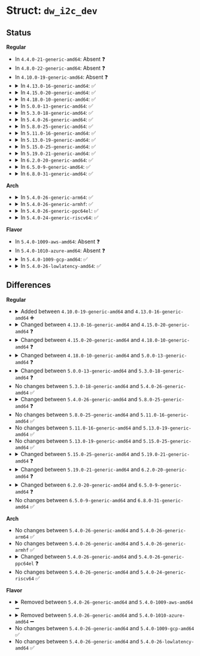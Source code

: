 # Struct: <code>dw_i2c_dev</code>

## Status
<b>Regular</b>
<ul>
<li>
In <code>4.4.0-21-generic-amd64</code>: Absent ❓
</li>
<li>
In <code>4.8.0-22-generic-amd64</code>: Absent ❓
</li>
<li>
In <code>4.10.0-19-generic-amd64</code>: Absent ❓
</li>
<li>
<details>
<summary>In <code>4.13.0-16-generic-amd64</code>: ✅</summary>

```c
struct dw_i2c_dev {
    struct device * dev;
    void * base;
    struct completion cmd_complete;
    struct clk * clk;
    struct reset_control * rst;
    struct i2c_client * slave;
    u32 (*)(struct dw_i2c_dev *) get_clk_rate_khz;
    struct dw_pci_controller * controller;
    int cmd_err;
    struct i2c_msg * msgs;
    int msgs_num;
    int msg_write_idx;
    u32 tx_buf_len;
    u8 * tx_buf;
    int msg_read_idx;
    u32 rx_buf_len;
    u8 * rx_buf;
    int msg_err;
    unsigned int status;
    u32 abort_source;
    int irq;
    u32 flags;
    struct i2c_adapter adapter;
    u32 functionality;
    u32 master_cfg;
    u32 slave_cfg;
    unsigned int tx_fifo_depth;
    unsigned int rx_fifo_depth;
    int rx_outstanding;
    u32 clk_freq;
    u32 sda_hold_time;
    u32 sda_falling_time;
    u32 scl_falling_time;
    u16 ss_hcnt;
    u16 ss_lcnt;
    u16 fs_hcnt;
    u16 fs_lcnt;
    u16 fp_hcnt;
    u16 fp_lcnt;
    u16 hs_hcnt;
    u16 hs_lcnt;
    struct pm_qos_request pm_qos;
    int (*)(struct dw_i2c_dev *) acquire_lock;
    void (*)(struct dw_i2c_dev *) release_lock;
    bool pm_disabled;
    void (*)(struct dw_i2c_dev *) disable;
    void (*)(struct dw_i2c_dev *) disable_int;
    int (*)(struct dw_i2c_dev *) init;
    int mode;
}
```
</details>
</li>
<li>
<details>
<summary>In <code>4.15.0-20-generic-amd64</code>: ✅</summary>

```c
struct dw_i2c_dev {
    struct device * dev;
    void * base;
    struct completion cmd_complete;
    struct clk * clk;
    struct reset_control * rst;
    struct i2c_client * slave;
    u32 (*)(struct dw_i2c_dev *) get_clk_rate_khz;
    struct dw_pci_controller * controller;
    int cmd_err;
    struct i2c_msg * msgs;
    int msgs_num;
    int msg_write_idx;
    u32 tx_buf_len;
    u8 * tx_buf;
    int msg_read_idx;
    u32 rx_buf_len;
    u8 * rx_buf;
    int msg_err;
    unsigned int status;
    u32 abort_source;
    int irq;
    u32 flags;
    struct i2c_adapter adapter;
    u32 functionality;
    u32 master_cfg;
    u32 slave_cfg;
    unsigned int tx_fifo_depth;
    unsigned int rx_fifo_depth;
    int rx_outstanding;
    u32 clk_freq;
    u32 sda_hold_time;
    u32 sda_falling_time;
    u32 scl_falling_time;
    u16 ss_hcnt;
    u16 ss_lcnt;
    u16 fs_hcnt;
    u16 fs_lcnt;
    u16 fp_hcnt;
    u16 fp_lcnt;
    u16 hs_hcnt;
    u16 hs_lcnt;
    struct pm_qos_request pm_qos;
    int (*)(struct dw_i2c_dev *) acquire_lock;
    void (*)(struct dw_i2c_dev *) release_lock;
    bool pm_disabled;
    bool suspended;
    bool skip_resume;
    void (*)(struct dw_i2c_dev *) disable;
    void (*)(struct dw_i2c_dev *) disable_int;
    int (*)(struct dw_i2c_dev *) init;
    int mode;
}
```
</details>
</li>
<li>
<details>
<summary>In <code>4.18.0-10-generic-amd64</code>: ✅</summary>

```c
struct dw_i2c_dev {
    struct device * dev;
    void * base;
    struct completion cmd_complete;
    struct clk * clk;
    struct reset_control * rst;
    struct i2c_client * slave;
    u32 (*)(struct dw_i2c_dev *) get_clk_rate_khz;
    struct dw_pci_controller * controller;
    int cmd_err;
    struct i2c_msg * msgs;
    int msgs_num;
    int msg_write_idx;
    u32 tx_buf_len;
    u8 * tx_buf;
    int msg_read_idx;
    u32 rx_buf_len;
    u8 * rx_buf;
    int msg_err;
    unsigned int status;
    u32 abort_source;
    int irq;
    u32 flags;
    struct i2c_adapter adapter;
    u32 functionality;
    u32 master_cfg;
    u32 slave_cfg;
    unsigned int tx_fifo_depth;
    unsigned int rx_fifo_depth;
    int rx_outstanding;
    u32 clk_freq;
    u32 sda_hold_time;
    u32 sda_falling_time;
    u32 scl_falling_time;
    u16 ss_hcnt;
    u16 ss_lcnt;
    u16 fs_hcnt;
    u16 fs_lcnt;
    u16 fp_hcnt;
    u16 fp_lcnt;
    u16 hs_hcnt;
    u16 hs_lcnt;
    struct pm_qos_request pm_qos;
    int (*)(struct dw_i2c_dev *) acquire_lock;
    void (*)(struct dw_i2c_dev *) release_lock;
    bool pm_disabled;
    void (*)(struct dw_i2c_dev *) disable;
    void (*)(struct dw_i2c_dev *) disable_int;
    int (*)(struct dw_i2c_dev *) init;
    int mode;
    struct i2c_bus_recovery_info rinfo;
}
```
</details>
</li>
<li>
<details>
<summary>In <code>5.0.0-13-generic-amd64</code>: ✅</summary>

```c
struct dw_i2c_dev {
    struct device * dev;
    void * base;
    void * ext;
    struct completion cmd_complete;
    struct clk * clk;
    struct reset_control * rst;
    struct i2c_client * slave;
    u32 (*)(struct dw_i2c_dev *) get_clk_rate_khz;
    struct dw_pci_controller * controller;
    int cmd_err;
    struct i2c_msg * msgs;
    int msgs_num;
    int msg_write_idx;
    u32 tx_buf_len;
    u8 * tx_buf;
    int msg_read_idx;
    u32 rx_buf_len;
    u8 * rx_buf;
    int msg_err;
    unsigned int status;
    u32 abort_source;
    int irq;
    u32 flags;
    struct i2c_adapter adapter;
    u32 functionality;
    u32 master_cfg;
    u32 slave_cfg;
    unsigned int tx_fifo_depth;
    unsigned int rx_fifo_depth;
    int rx_outstanding;
    struct i2c_timings timings;
    u32 sda_hold_time;
    u16 ss_hcnt;
    u16 ss_lcnt;
    u16 fs_hcnt;
    u16 fs_lcnt;
    u16 fp_hcnt;
    u16 fp_lcnt;
    u16 hs_hcnt;
    u16 hs_lcnt;
    int (*)() acquire_lock;
    void (*)() release_lock;
    bool shared_with_punit;
    void (*)(struct dw_i2c_dev *) disable;
    void (*)(struct dw_i2c_dev *) disable_int;
    int (*)(struct dw_i2c_dev *) init;
    int (*)(struct dw_i2c_dev *) set_sda_hold_time;
    int mode;
    struct i2c_bus_recovery_info rinfo;
}
```
</details>
</li>
<li>
<details>
<summary>In <code>5.3.0-18-generic-amd64</code>: ✅</summary>

```c
struct dw_i2c_dev {
    struct device * dev;
    void * base;
    void * ext;
    struct completion cmd_complete;
    struct clk * clk;
    struct clk * pclk;
    struct reset_control * rst;
    struct i2c_client * slave;
    u32 (*)(struct dw_i2c_dev *) get_clk_rate_khz;
    struct dw_pci_controller * controller;
    int cmd_err;
    struct i2c_msg * msgs;
    int msgs_num;
    int msg_write_idx;
    u32 tx_buf_len;
    u8 * tx_buf;
    int msg_read_idx;
    u32 rx_buf_len;
    u8 * rx_buf;
    int msg_err;
    unsigned int status;
    u32 abort_source;
    int irq;
    u32 flags;
    struct i2c_adapter adapter;
    u32 functionality;
    u32 master_cfg;
    u32 slave_cfg;
    unsigned int tx_fifo_depth;
    unsigned int rx_fifo_depth;
    int rx_outstanding;
    struct i2c_timings timings;
    u32 sda_hold_time;
    u16 ss_hcnt;
    u16 ss_lcnt;
    u16 fs_hcnt;
    u16 fs_lcnt;
    u16 fp_hcnt;
    u16 fp_lcnt;
    u16 hs_hcnt;
    u16 hs_lcnt;
    int (*)() acquire_lock;
    void (*)() release_lock;
    bool shared_with_punit;
    void (*)(struct dw_i2c_dev *) disable;
    void (*)(struct dw_i2c_dev *) disable_int;
    int (*)(struct dw_i2c_dev *) init;
    int (*)(struct dw_i2c_dev *) set_sda_hold_time;
    int mode;
    struct i2c_bus_recovery_info rinfo;
    bool suspended;
}
```
</details>
</li>
<li>
<details>
<summary>In <code>5.4.0-26-generic-amd64</code>: ✅</summary>

```c
struct dw_i2c_dev {
    struct device * dev;
    void * base;
    void * ext;
    struct completion cmd_complete;
    struct clk * clk;
    struct clk * pclk;
    struct reset_control * rst;
    struct i2c_client * slave;
    u32 (*)(struct dw_i2c_dev *) get_clk_rate_khz;
    struct dw_pci_controller * controller;
    int cmd_err;
    struct i2c_msg * msgs;
    int msgs_num;
    int msg_write_idx;
    u32 tx_buf_len;
    u8 * tx_buf;
    int msg_read_idx;
    u32 rx_buf_len;
    u8 * rx_buf;
    int msg_err;
    unsigned int status;
    u32 abort_source;
    int irq;
    u32 flags;
    struct i2c_adapter adapter;
    u32 functionality;
    u32 master_cfg;
    u32 slave_cfg;
    unsigned int tx_fifo_depth;
    unsigned int rx_fifo_depth;
    int rx_outstanding;
    struct i2c_timings timings;
    u32 sda_hold_time;
    u16 ss_hcnt;
    u16 ss_lcnt;
    u16 fs_hcnt;
    u16 fs_lcnt;
    u16 fp_hcnt;
    u16 fp_lcnt;
    u16 hs_hcnt;
    u16 hs_lcnt;
    int (*)() acquire_lock;
    void (*)() release_lock;
    bool shared_with_punit;
    void (*)(struct dw_i2c_dev *) disable;
    void (*)(struct dw_i2c_dev *) disable_int;
    int (*)(struct dw_i2c_dev *) init;
    int (*)(struct dw_i2c_dev *) set_sda_hold_time;
    int mode;
    struct i2c_bus_recovery_info rinfo;
    bool suspended;
}
```
</details>
</li>
<li>
<details>
<summary>In <code>5.8.0-25-generic-amd64</code>: ✅</summary>

```c
struct dw_i2c_dev {
    struct device * dev;
    struct regmap * map;
    struct regmap * sysmap;
    void * base;
    void * ext;
    struct completion cmd_complete;
    struct clk * clk;
    struct clk * pclk;
    struct reset_control * rst;
    struct i2c_client * slave;
    u32 (*)(struct dw_i2c_dev *) get_clk_rate_khz;
    int cmd_err;
    struct i2c_msg * msgs;
    int msgs_num;
    int msg_write_idx;
    u32 tx_buf_len;
    u8 * tx_buf;
    int msg_read_idx;
    u32 rx_buf_len;
    u8 * rx_buf;
    int msg_err;
    unsigned int status;
    u32 abort_source;
    int irq;
    u32 flags;
    struct i2c_adapter adapter;
    u32 functionality;
    u32 master_cfg;
    u32 slave_cfg;
    unsigned int tx_fifo_depth;
    unsigned int rx_fifo_depth;
    int rx_outstanding;
    struct i2c_timings timings;
    u32 sda_hold_time;
    u16 ss_hcnt;
    u16 ss_lcnt;
    u16 fs_hcnt;
    u16 fs_lcnt;
    u16 fp_hcnt;
    u16 fp_lcnt;
    u16 hs_hcnt;
    u16 hs_lcnt;
    int (*)() acquire_lock;
    void (*)() release_lock;
    bool shared_with_punit;
    void (*)(struct dw_i2c_dev *) disable;
    void (*)(struct dw_i2c_dev *) disable_int;
    int (*)(struct dw_i2c_dev *) init;
    int (*)(struct dw_i2c_dev *) set_sda_hold_time;
    int mode;
    struct i2c_bus_recovery_info rinfo;
    bool suspended;
}
```
</details>
</li>
<li>
<details>
<summary>In <code>5.11.0-16-generic-amd64</code>: ✅</summary>

```c
struct dw_i2c_dev {
    struct device * dev;
    struct regmap * map;
    struct regmap * sysmap;
    void * base;
    void * ext;
    struct completion cmd_complete;
    struct clk * clk;
    struct clk * pclk;
    struct reset_control * rst;
    struct i2c_client * slave;
    u32 (*)(struct dw_i2c_dev *) get_clk_rate_khz;
    int cmd_err;
    struct i2c_msg * msgs;
    int msgs_num;
    int msg_write_idx;
    u32 tx_buf_len;
    u8 * tx_buf;
    int msg_read_idx;
    u32 rx_buf_len;
    u8 * rx_buf;
    int msg_err;
    unsigned int status;
    u32 abort_source;
    int irq;
    u32 flags;
    struct i2c_adapter adapter;
    u32 functionality;
    u32 master_cfg;
    u32 slave_cfg;
    unsigned int tx_fifo_depth;
    unsigned int rx_fifo_depth;
    int rx_outstanding;
    struct i2c_timings timings;
    u32 sda_hold_time;
    u16 ss_hcnt;
    u16 ss_lcnt;
    u16 fs_hcnt;
    u16 fs_lcnt;
    u16 fp_hcnt;
    u16 fp_lcnt;
    u16 hs_hcnt;
    u16 hs_lcnt;
    int (*)() acquire_lock;
    void (*)() release_lock;
    bool shared_with_punit;
    void (*)(struct dw_i2c_dev *) disable;
    void (*)(struct dw_i2c_dev *) disable_int;
    int (*)(struct dw_i2c_dev *) init;
    int (*)(struct dw_i2c_dev *) set_sda_hold_time;
    int mode;
    struct i2c_bus_recovery_info rinfo;
    bool suspended;
}
```
</details>
</li>
<li>
<details>
<summary>In <code>5.13.0-19-generic-amd64</code>: ✅</summary>

```c
struct dw_i2c_dev {
    struct device * dev;
    struct regmap * map;
    struct regmap * sysmap;
    void * base;
    void * ext;
    struct completion cmd_complete;
    struct clk * clk;
    struct clk * pclk;
    struct reset_control * rst;
    struct i2c_client * slave;
    u32 (*)(struct dw_i2c_dev *) get_clk_rate_khz;
    int cmd_err;
    struct i2c_msg * msgs;
    int msgs_num;
    int msg_write_idx;
    u32 tx_buf_len;
    u8 * tx_buf;
    int msg_read_idx;
    u32 rx_buf_len;
    u8 * rx_buf;
    int msg_err;
    unsigned int status;
    u32 abort_source;
    int irq;
    u32 flags;
    struct i2c_adapter adapter;
    u32 functionality;
    u32 master_cfg;
    u32 slave_cfg;
    unsigned int tx_fifo_depth;
    unsigned int rx_fifo_depth;
    int rx_outstanding;
    struct i2c_timings timings;
    u32 sda_hold_time;
    u16 ss_hcnt;
    u16 ss_lcnt;
    u16 fs_hcnt;
    u16 fs_lcnt;
    u16 fp_hcnt;
    u16 fp_lcnt;
    u16 hs_hcnt;
    u16 hs_lcnt;
    int (*)() acquire_lock;
    void (*)() release_lock;
    bool shared_with_punit;
    void (*)(struct dw_i2c_dev *) disable;
    void (*)(struct dw_i2c_dev *) disable_int;
    int (*)(struct dw_i2c_dev *) init;
    int (*)(struct dw_i2c_dev *) set_sda_hold_time;
    int mode;
    struct i2c_bus_recovery_info rinfo;
    bool suspended;
}
```
</details>
</li>
<li>
<details>
<summary>In <code>5.15.0-25-generic-amd64</code>: ✅</summary>

```c
struct dw_i2c_dev {
    struct device * dev;
    struct regmap * map;
    struct regmap * sysmap;
    void * base;
    void * ext;
    struct completion cmd_complete;
    struct clk * clk;
    struct clk * pclk;
    struct reset_control * rst;
    struct i2c_client * slave;
    u32 (*)(struct dw_i2c_dev *) get_clk_rate_khz;
    int cmd_err;
    struct i2c_msg * msgs;
    int msgs_num;
    int msg_write_idx;
    u32 tx_buf_len;
    u8 * tx_buf;
    int msg_read_idx;
    u32 rx_buf_len;
    u8 * rx_buf;
    int msg_err;
    unsigned int status;
    u32 abort_source;
    int irq;
    u32 flags;
    struct i2c_adapter adapter;
    u32 functionality;
    u32 master_cfg;
    u32 slave_cfg;
    unsigned int tx_fifo_depth;
    unsigned int rx_fifo_depth;
    int rx_outstanding;
    struct i2c_timings timings;
    u32 sda_hold_time;
    u16 ss_hcnt;
    u16 ss_lcnt;
    u16 fs_hcnt;
    u16 fs_lcnt;
    u16 fp_hcnt;
    u16 fp_lcnt;
    u16 hs_hcnt;
    u16 hs_lcnt;
    int (*)() acquire_lock;
    void (*)() release_lock;
    bool shared_with_punit;
    void (*)(struct dw_i2c_dev *) disable;
    void (*)(struct dw_i2c_dev *) disable_int;
    int (*)(struct dw_i2c_dev *) init;
    int (*)(struct dw_i2c_dev *) set_sda_hold_time;
    int mode;
    struct i2c_bus_recovery_info rinfo;
    bool suspended;
}
```
</details>
</li>
<li>
<details>
<summary>In <code>5.19.0-21-generic-amd64</code>: ✅</summary>

```c
struct dw_i2c_dev {
    struct device * dev;
    struct regmap * map;
    struct regmap * sysmap;
    void * base;
    void * ext;
    struct completion cmd_complete;
    struct clk * clk;
    struct clk * pclk;
    struct reset_control * rst;
    struct i2c_client * slave;
    u32 (*)(struct dw_i2c_dev *) get_clk_rate_khz;
    int cmd_err;
    struct i2c_msg * msgs;
    int msgs_num;
    int msg_write_idx;
    u32 tx_buf_len;
    u8 * tx_buf;
    int msg_read_idx;
    u32 rx_buf_len;
    u8 * rx_buf;
    int msg_err;
    unsigned int status;
    u32 abort_source;
    int irq;
    u32 flags;
    struct i2c_adapter adapter;
    u32 functionality;
    u32 master_cfg;
    u32 slave_cfg;
    unsigned int tx_fifo_depth;
    unsigned int rx_fifo_depth;
    int rx_outstanding;
    struct i2c_timings timings;
    u32 sda_hold_time;
    u16 ss_hcnt;
    u16 ss_lcnt;
    u16 fs_hcnt;
    u16 fs_lcnt;
    u16 fp_hcnt;
    u16 fp_lcnt;
    u16 hs_hcnt;
    u16 hs_lcnt;
    int (*)() acquire_lock;
    void (*)() release_lock;
    int semaphore_idx;
    bool shared_with_punit;
    void (*)(struct dw_i2c_dev *) disable;
    void (*)(struct dw_i2c_dev *) disable_int;
    int (*)(struct dw_i2c_dev *) init;
    int (*)(struct dw_i2c_dev *) set_sda_hold_time;
    int mode;
    struct i2c_bus_recovery_info rinfo;
}
```
</details>
</li>
<li>
<details>
<summary>In <code>6.2.0-20-generic-amd64</code>: ✅</summary>

```c
struct dw_i2c_dev {
    struct device * dev;
    struct regmap * map;
    struct regmap * sysmap;
    void * base;
    void * ext;
    struct completion cmd_complete;
    struct clk * clk;
    struct clk * pclk;
    struct reset_control * rst;
    struct i2c_client * slave;
    u32 (*)(struct dw_i2c_dev *) get_clk_rate_khz;
    int cmd_err;
    struct i2c_msg * msgs;
    int msgs_num;
    int msg_write_idx;
    u32 tx_buf_len;
    u8 * tx_buf;
    int msg_read_idx;
    u32 rx_buf_len;
    u8 * rx_buf;
    int msg_err;
    unsigned int status;
    u32 abort_source;
    int irq;
    u32 flags;
    struct i2c_adapter adapter;
    u32 functionality;
    u32 master_cfg;
    u32 slave_cfg;
    unsigned int tx_fifo_depth;
    unsigned int rx_fifo_depth;
    int rx_outstanding;
    struct i2c_timings timings;
    u32 sda_hold_time;
    u16 ss_hcnt;
    u16 ss_lcnt;
    u16 fs_hcnt;
    u16 fs_lcnt;
    u16 fp_hcnt;
    u16 fp_lcnt;
    u16 hs_hcnt;
    u16 hs_lcnt;
    int (*)() acquire_lock;
    void (*)() release_lock;
    int semaphore_idx;
    bool shared_with_punit;
    void (*)(struct dw_i2c_dev *) disable;
    int (*)(struct dw_i2c_dev *) init;
    int (*)(struct dw_i2c_dev *) set_sda_hold_time;
    int mode;
    struct i2c_bus_recovery_info rinfo;
}
```
</details>
</li>
<li>
<details>
<summary>In <code>6.5.0-9-generic-amd64</code>: ✅</summary>

```c
struct dw_i2c_dev {
    struct device * dev;
    struct regmap * map;
    struct regmap * sysmap;
    void * base;
    void * ext;
    struct completion cmd_complete;
    struct clk * clk;
    struct clk * pclk;
    struct reset_control * rst;
    struct i2c_client * slave;
    u32 (*)(struct dw_i2c_dev *) get_clk_rate_khz;
    int cmd_err;
    struct i2c_msg * msgs;
    int msgs_num;
    int msg_write_idx;
    u32 tx_buf_len;
    u8 * tx_buf;
    int msg_read_idx;
    u32 rx_buf_len;
    u8 * rx_buf;
    int msg_err;
    unsigned int status;
    unsigned int abort_source;
    int irq;
    u32 flags;
    struct i2c_adapter adapter;
    u32 functionality;
    u32 master_cfg;
    u32 slave_cfg;
    unsigned int tx_fifo_depth;
    unsigned int rx_fifo_depth;
    int rx_outstanding;
    struct i2c_timings timings;
    u32 sda_hold_time;
    u16 ss_hcnt;
    u16 ss_lcnt;
    u16 fs_hcnt;
    u16 fs_lcnt;
    u16 fp_hcnt;
    u16 fp_lcnt;
    u16 hs_hcnt;
    u16 hs_lcnt;
    int (*)() acquire_lock;
    void (*)() release_lock;
    int semaphore_idx;
    bool shared_with_punit;
    void (*)(struct dw_i2c_dev *) disable;
    int (*)(struct dw_i2c_dev *) init;
    int (*)(struct dw_i2c_dev *) set_sda_hold_time;
    int mode;
    struct i2c_bus_recovery_info rinfo;
}
```
</details>
</li>
<li>
<details>
<summary>In <code>6.8.0-31-generic-amd64</code>: ✅</summary>

```c
struct dw_i2c_dev {
    struct device * dev;
    struct regmap * map;
    struct regmap * sysmap;
    void * base;
    void * ext;
    struct completion cmd_complete;
    struct clk * clk;
    struct clk * pclk;
    struct reset_control * rst;
    struct i2c_client * slave;
    u32 (*)(struct dw_i2c_dev *) get_clk_rate_khz;
    int cmd_err;
    struct i2c_msg * msgs;
    int msgs_num;
    int msg_write_idx;
    u32 tx_buf_len;
    u8 * tx_buf;
    int msg_read_idx;
    u32 rx_buf_len;
    u8 * rx_buf;
    int msg_err;
    unsigned int status;
    unsigned int abort_source;
    int irq;
    u32 flags;
    struct i2c_adapter adapter;
    u32 functionality;
    u32 master_cfg;
    u32 slave_cfg;
    unsigned int tx_fifo_depth;
    unsigned int rx_fifo_depth;
    int rx_outstanding;
    struct i2c_timings timings;
    u32 sda_hold_time;
    u16 ss_hcnt;
    u16 ss_lcnt;
    u16 fs_hcnt;
    u16 fs_lcnt;
    u16 fp_hcnt;
    u16 fp_lcnt;
    u16 hs_hcnt;
    u16 hs_lcnt;
    int (*)() acquire_lock;
    void (*)() release_lock;
    int semaphore_idx;
    bool shared_with_punit;
    void (*)(struct dw_i2c_dev *) disable;
    int (*)(struct dw_i2c_dev *) init;
    int (*)(struct dw_i2c_dev *) set_sda_hold_time;
    int mode;
    struct i2c_bus_recovery_info rinfo;
}
```
</details>
</li>
</ul>
<b>Arch</b>
<ul>
<li>
<details>
<summary>In <code>5.4.0-26-generic-arm64</code>: ✅</summary>

```c
struct dw_i2c_dev {
    struct device * dev;
    void * base;
    void * ext;
    struct completion cmd_complete;
    struct clk * clk;
    struct clk * pclk;
    struct reset_control * rst;
    struct i2c_client * slave;
    u32 (*)(struct dw_i2c_dev *) get_clk_rate_khz;
    struct dw_pci_controller * controller;
    int cmd_err;
    struct i2c_msg * msgs;
    int msgs_num;
    int msg_write_idx;
    u32 tx_buf_len;
    u8 * tx_buf;
    int msg_read_idx;
    u32 rx_buf_len;
    u8 * rx_buf;
    int msg_err;
    unsigned int status;
    u32 abort_source;
    int irq;
    u32 flags;
    struct i2c_adapter adapter;
    u32 functionality;
    u32 master_cfg;
    u32 slave_cfg;
    unsigned int tx_fifo_depth;
    unsigned int rx_fifo_depth;
    int rx_outstanding;
    struct i2c_timings timings;
    u32 sda_hold_time;
    u16 ss_hcnt;
    u16 ss_lcnt;
    u16 fs_hcnt;
    u16 fs_lcnt;
    u16 fp_hcnt;
    u16 fp_lcnt;
    u16 hs_hcnt;
    u16 hs_lcnt;
    int (*)() acquire_lock;
    void (*)() release_lock;
    bool shared_with_punit;
    void (*)(struct dw_i2c_dev *) disable;
    void (*)(struct dw_i2c_dev *) disable_int;
    int (*)(struct dw_i2c_dev *) init;
    int (*)(struct dw_i2c_dev *) set_sda_hold_time;
    int mode;
    struct i2c_bus_recovery_info rinfo;
    bool suspended;
}
```
</details>
</li>
<li>
<details>
<summary>In <code>5.4.0-26-generic-armhf</code>: ✅</summary>

```c
struct dw_i2c_dev {
    struct device * dev;
    void * base;
    void * ext;
    struct completion cmd_complete;
    struct clk * clk;
    struct clk * pclk;
    struct reset_control * rst;
    struct i2c_client * slave;
    u32 (*)(struct dw_i2c_dev *) get_clk_rate_khz;
    struct dw_pci_controller * controller;
    int cmd_err;
    struct i2c_msg * msgs;
    int msgs_num;
    int msg_write_idx;
    u32 tx_buf_len;
    u8 * tx_buf;
    int msg_read_idx;
    u32 rx_buf_len;
    u8 * rx_buf;
    int msg_err;
    unsigned int status;
    u32 abort_source;
    int irq;
    u32 flags;
    struct i2c_adapter adapter;
    u32 functionality;
    u32 master_cfg;
    u32 slave_cfg;
    unsigned int tx_fifo_depth;
    unsigned int rx_fifo_depth;
    int rx_outstanding;
    struct i2c_timings timings;
    u32 sda_hold_time;
    u16 ss_hcnt;
    u16 ss_lcnt;
    u16 fs_hcnt;
    u16 fs_lcnt;
    u16 fp_hcnt;
    u16 fp_lcnt;
    u16 hs_hcnt;
    u16 hs_lcnt;
    int (*)() acquire_lock;
    void (*)() release_lock;
    bool shared_with_punit;
    void (*)(struct dw_i2c_dev *) disable;
    void (*)(struct dw_i2c_dev *) disable_int;
    int (*)(struct dw_i2c_dev *) init;
    int (*)(struct dw_i2c_dev *) set_sda_hold_time;
    int mode;
    struct i2c_bus_recovery_info rinfo;
    bool suspended;
}
```
</details>
</li>
<li>
<details>
<summary>In <code>5.4.0-26-generic-ppc64el</code>: ✅</summary>

```c
struct dw_i2c_dev {
    struct device * dev;
    void * base;
    void * ext;
    struct completion cmd_complete;
    struct clk * clk;
    struct clk * pclk;
    struct reset_control * rst;
    struct i2c_client * slave;
    u32 (*)(struct dw_i2c_dev *) get_clk_rate_khz;
    struct dw_pci_controller * controller;
    int cmd_err;
    struct i2c_msg * msgs;
    int msgs_num;
    int msg_write_idx;
    u32 tx_buf_len;
    u8 * tx_buf;
    int msg_read_idx;
    u32 rx_buf_len;
    u8 * rx_buf;
    int msg_err;
    unsigned int status;
    u32 abort_source;
    int irq;
    u32 flags;
    struct i2c_adapter adapter;
    u32 functionality;
    u32 master_cfg;
    u32 slave_cfg;
    unsigned int tx_fifo_depth;
    unsigned int rx_fifo_depth;
    int rx_outstanding;
    struct i2c_timings timings;
    u32 sda_hold_time;
    u16 ss_hcnt;
    u16 ss_lcnt;
    u16 fs_hcnt;
    u16 fs_lcnt;
    u16 fp_hcnt;
    u16 fp_lcnt;
    u16 hs_hcnt;
    u16 hs_lcnt;
    int (*)() acquire_lock;
    void (*)() release_lock;
    bool shared_with_punit;
    void (*)(struct dw_i2c_dev *) disable;
    void (*)(struct dw_i2c_dev *) disable_int;
    int (*)(struct dw_i2c_dev *) init;
    int (*)(struct dw_i2c_dev *) set_sda_hold_time;
    int mode;
    struct i2c_bus_recovery_info rinfo;
    bool suspended;
}
```
</details>
</li>
<li>
<details>
<summary>In <code>5.4.0-24-generic-riscv64</code>: ✅</summary>

```c
struct dw_i2c_dev {
    struct device * dev;
    void * base;
    void * ext;
    struct completion cmd_complete;
    struct clk * clk;
    struct clk * pclk;
    struct reset_control * rst;
    struct i2c_client * slave;
    u32 (*)(struct dw_i2c_dev *) get_clk_rate_khz;
    struct dw_pci_controller * controller;
    int cmd_err;
    struct i2c_msg * msgs;
    int msgs_num;
    int msg_write_idx;
    u32 tx_buf_len;
    u8 * tx_buf;
    int msg_read_idx;
    u32 rx_buf_len;
    u8 * rx_buf;
    int msg_err;
    unsigned int status;
    u32 abort_source;
    int irq;
    u32 flags;
    struct i2c_adapter adapter;
    u32 functionality;
    u32 master_cfg;
    u32 slave_cfg;
    unsigned int tx_fifo_depth;
    unsigned int rx_fifo_depth;
    int rx_outstanding;
    struct i2c_timings timings;
    u32 sda_hold_time;
    u16 ss_hcnt;
    u16 ss_lcnt;
    u16 fs_hcnt;
    u16 fs_lcnt;
    u16 fp_hcnt;
    u16 fp_lcnt;
    u16 hs_hcnt;
    u16 hs_lcnt;
    int (*)() acquire_lock;
    void (*)() release_lock;
    bool shared_with_punit;
    void (*)(struct dw_i2c_dev *) disable;
    void (*)(struct dw_i2c_dev *) disable_int;
    int (*)(struct dw_i2c_dev *) init;
    int (*)(struct dw_i2c_dev *) set_sda_hold_time;
    int mode;
    struct i2c_bus_recovery_info rinfo;
    bool suspended;
}
```
</details>
</li>
</ul>
<b>Flavor</b>
<ul>
<li>
In <code>5.4.0-1009-aws-amd64</code>: Absent ❓
</li>
<li>
In <code>5.4.0-1010-azure-amd64</code>: Absent ❓
</li>
<li>
<details>
<summary>In <code>5.4.0-1009-gcp-amd64</code>: ✅</summary>

```c
struct dw_i2c_dev {
    struct device * dev;
    void * base;
    void * ext;
    struct completion cmd_complete;
    struct clk * clk;
    struct clk * pclk;
    struct reset_control * rst;
    struct i2c_client * slave;
    u32 (*)(struct dw_i2c_dev *) get_clk_rate_khz;
    struct dw_pci_controller * controller;
    int cmd_err;
    struct i2c_msg * msgs;
    int msgs_num;
    int msg_write_idx;
    u32 tx_buf_len;
    u8 * tx_buf;
    int msg_read_idx;
    u32 rx_buf_len;
    u8 * rx_buf;
    int msg_err;
    unsigned int status;
    u32 abort_source;
    int irq;
    u32 flags;
    struct i2c_adapter adapter;
    u32 functionality;
    u32 master_cfg;
    u32 slave_cfg;
    unsigned int tx_fifo_depth;
    unsigned int rx_fifo_depth;
    int rx_outstanding;
    struct i2c_timings timings;
    u32 sda_hold_time;
    u16 ss_hcnt;
    u16 ss_lcnt;
    u16 fs_hcnt;
    u16 fs_lcnt;
    u16 fp_hcnt;
    u16 fp_lcnt;
    u16 hs_hcnt;
    u16 hs_lcnt;
    int (*)() acquire_lock;
    void (*)() release_lock;
    bool shared_with_punit;
    void (*)(struct dw_i2c_dev *) disable;
    void (*)(struct dw_i2c_dev *) disable_int;
    int (*)(struct dw_i2c_dev *) init;
    int (*)(struct dw_i2c_dev *) set_sda_hold_time;
    int mode;
    struct i2c_bus_recovery_info rinfo;
    bool suspended;
}
```
</details>
</li>
<li>
<details>
<summary>In <code>5.4.0-26-lowlatency-amd64</code>: ✅</summary>

```c
struct dw_i2c_dev {
    struct device * dev;
    void * base;
    void * ext;
    struct completion cmd_complete;
    struct clk * clk;
    struct clk * pclk;
    struct reset_control * rst;
    struct i2c_client * slave;
    u32 (*)(struct dw_i2c_dev *) get_clk_rate_khz;
    struct dw_pci_controller * controller;
    int cmd_err;
    struct i2c_msg * msgs;
    int msgs_num;
    int msg_write_idx;
    u32 tx_buf_len;
    u8 * tx_buf;
    int msg_read_idx;
    u32 rx_buf_len;
    u8 * rx_buf;
    int msg_err;
    unsigned int status;
    u32 abort_source;
    int irq;
    u32 flags;
    struct i2c_adapter adapter;
    u32 functionality;
    u32 master_cfg;
    u32 slave_cfg;
    unsigned int tx_fifo_depth;
    unsigned int rx_fifo_depth;
    int rx_outstanding;
    struct i2c_timings timings;
    u32 sda_hold_time;
    u16 ss_hcnt;
    u16 ss_lcnt;
    u16 fs_hcnt;
    u16 fs_lcnt;
    u16 fp_hcnt;
    u16 fp_lcnt;
    u16 hs_hcnt;
    u16 hs_lcnt;
    int (*)() acquire_lock;
    void (*)() release_lock;
    bool shared_with_punit;
    void (*)(struct dw_i2c_dev *) disable;
    void (*)(struct dw_i2c_dev *) disable_int;
    int (*)(struct dw_i2c_dev *) init;
    int (*)(struct dw_i2c_dev *) set_sda_hold_time;
    int mode;
    struct i2c_bus_recovery_info rinfo;
    bool suspended;
}
```
</details>
</li>
</ul>

## Differences
<b>Regular</b>
<ul>
<li>
<details>
<summary>Added between <code>4.10.0-19-generic-amd64</code> and <code>4.13.0-16-generic-amd64</code> ➕</summary>

```c
struct dw_i2c_dev {
    struct device * dev;
    void * base;
    struct completion cmd_complete;
    struct clk * clk;
    struct reset_control * rst;
    struct i2c_client * slave;
    u32 (*)(struct dw_i2c_dev *) get_clk_rate_khz;
    struct dw_pci_controller * controller;
    int cmd_err;
    struct i2c_msg * msgs;
    int msgs_num;
    int msg_write_idx;
    u32 tx_buf_len;
    u8 * tx_buf;
    int msg_read_idx;
    u32 rx_buf_len;
    u8 * rx_buf;
    int msg_err;
    unsigned int status;
    u32 abort_source;
    int irq;
    u32 flags;
    struct i2c_adapter adapter;
    u32 functionality;
    u32 master_cfg;
    u32 slave_cfg;
    unsigned int tx_fifo_depth;
    unsigned int rx_fifo_depth;
    int rx_outstanding;
    u32 clk_freq;
    u32 sda_hold_time;
    u32 sda_falling_time;
    u32 scl_falling_time;
    u16 ss_hcnt;
    u16 ss_lcnt;
    u16 fs_hcnt;
    u16 fs_lcnt;
    u16 fp_hcnt;
    u16 fp_lcnt;
    u16 hs_hcnt;
    u16 hs_lcnt;
    struct pm_qos_request pm_qos;
    int (*)(struct dw_i2c_dev *) acquire_lock;
    void (*)(struct dw_i2c_dev *) release_lock;
    bool pm_disabled;
    void (*)(struct dw_i2c_dev *) disable;
    void (*)(struct dw_i2c_dev *) disable_int;
    int (*)(struct dw_i2c_dev *) init;
    int mode;
}
```
</details>
</li>
<li>
<details>
<summary>Changed between <code>4.13.0-16-generic-amd64</code> and <code>4.15.0-20-generic-amd64</code> ❓</summary>
<ul>
<li>
<b>Field added. </b>
<code>bool suspended</code>
</li>
<li>
<b>Field added. </b>
<code>bool skip_resume</code>
</li>
</ul>
</details>
</li>
<li>
<details>
<summary>Changed between <code>4.15.0-20-generic-amd64</code> and <code>4.18.0-10-generic-amd64</code> ❓</summary>
<ul>
<li>
<b>Field added. </b>
<code>struct i2c_bus_recovery_info rinfo</code>
</li>
<li>
<b>Field removed. </b>
<code>bool suspended</code>
</li>
<li>
<b>Field removed. </b>
<code>bool skip_resume</code>
</li>
</ul>
</details>
</li>
<li>
<details>
<summary>Changed between <code>4.18.0-10-generic-amd64</code> and <code>5.0.0-13-generic-amd64</code> ❓</summary>
<ul>
<li>
<b>Field added. </b>
<code>void * ext</code>
</li>
<li>
<b>Field added. </b>
<code>struct i2c_timings timings</code>
</li>
<li>
<b>Field added. </b>
<code>bool shared_with_punit</code>
</li>
<li>
<b>Field added. </b>
<code>int (*)(struct dw_i2c_dev *) set_sda_hold_time</code>
</li>
<li>
<b>Field removed. </b>
<code>u32 clk_freq</code>
</li>
<li>
<b>Field removed. </b>
<code>u32 sda_falling_time</code>
</li>
<li>
<b>Field removed. </b>
<code>u32 scl_falling_time</code>
</li>
<li>
<b>Field removed. </b>
<code>struct pm_qos_request pm_qos</code>
</li>
<li>
<b>Field removed. </b>
<code>bool pm_disabled</code>
</li>
<li>
<b>Field type changed. </b>
<code>int (*)(struct dw_i2c_dev *) acquire_lock</code> ➡️ <code>int (*)() acquire_lock</code>
</li>
<li>
<b>Field type changed. </b>
<code>void (*)(struct dw_i2c_dev *) release_lock</code> ➡️ <code>void (*)() release_lock</code>
</li>
</ul>
</details>
</li>
<li>
<details>
<summary>Changed between <code>5.0.0-13-generic-amd64</code> and <code>5.3.0-18-generic-amd64</code> ❓</summary>
<ul>
<li>
<b>Field added. </b>
<code>struct clk * pclk</code>
</li>
<li>
<b>Field added. </b>
<code>bool suspended</code>
</li>
</ul>
</details>
</li>
<li>
No changes between <code>5.3.0-18-generic-amd64</code> and <code>5.4.0-26-generic-amd64</code> ✅
</li>
<li>
<details>
<summary>Changed between <code>5.4.0-26-generic-amd64</code> and <code>5.8.0-25-generic-amd64</code> ❓</summary>
<ul>
<li>
<b>Field added. </b>
<code>struct regmap * map</code>
</li>
<li>
<b>Field added. </b>
<code>struct regmap * sysmap</code>
</li>
<li>
<b>Field removed. </b>
<code>struct dw_pci_controller * controller</code>
</li>
</ul>
</details>
</li>
<li>
No changes between <code>5.8.0-25-generic-amd64</code> and <code>5.11.0-16-generic-amd64</code> ✅
</li>
<li>
No changes between <code>5.11.0-16-generic-amd64</code> and <code>5.13.0-19-generic-amd64</code> ✅
</li>
<li>
No changes between <code>5.13.0-19-generic-amd64</code> and <code>5.15.0-25-generic-amd64</code> ✅
</li>
<li>
<details>
<summary>Changed between <code>5.15.0-25-generic-amd64</code> and <code>5.19.0-21-generic-amd64</code> ❓</summary>
<ul>
<li>
<b>Field added. </b>
<code>int semaphore_idx</code>
</li>
<li>
<b>Field removed. </b>
<code>bool suspended</code>
</li>
</ul>
</details>
</li>
<li>
<details>
<summary>Changed between <code>5.19.0-21-generic-amd64</code> and <code>6.2.0-20-generic-amd64</code> ❓</summary>
<ul>
<li>
<b>Field removed. </b>
<code>void (*)(struct dw_i2c_dev *) disable_int</code>
</li>
</ul>
</details>
</li>
<li>
<details>
<summary>Changed between <code>6.2.0-20-generic-amd64</code> and <code>6.5.0-9-generic-amd64</code> ❓</summary>
<ul>
<li>
<b>Field type changed. </b>
<code>u32 abort_source</code> ➡️ <code>unsigned int abort_source</code>
</li>
</ul>
</details>
</li>
<li>
No changes between <code>6.5.0-9-generic-amd64</code> and <code>6.8.0-31-generic-amd64</code> ✅
</li>
</ul>
<b>Arch</b>
<ul>
<li>
No changes between <code>5.4.0-26-generic-amd64</code> and <code>5.4.0-26-generic-arm64</code> ✅
</li>
<li>
No changes between <code>5.4.0-26-generic-amd64</code> and <code>5.4.0-26-generic-armhf</code> ✅
</li>
<li>
<details>
<summary>Changed between <code>5.4.0-26-generic-amd64</code> and <code>5.4.0-26-generic-ppc64el</code> ❓</summary>
<ul>
<li>
<b>Field type changed. </b>
<code>struct clk * clk</code> ➡️ <code>struct clk * clk</code>
</li>
<li>
<b>Field type changed. </b>
<code>struct clk * pclk</code> ➡️ <code>struct clk * pclk</code>
</li>
</ul>
</details>
</li>
<li>
No changes between <code>5.4.0-26-generic-amd64</code> and <code>5.4.0-24-generic-riscv64</code> ✅
</li>
</ul>
<b>Flavor</b>
<ul>
<li>
<details>
<summary>Removed between <code>5.4.0-26-generic-amd64</code> and <code>5.4.0-1009-aws-amd64</code> ➖</summary>

```c
struct dw_i2c_dev {
    struct device * dev;
    void * base;
    void * ext;
    struct completion cmd_complete;
    struct clk * clk;
    struct clk * pclk;
    struct reset_control * rst;
    struct i2c_client * slave;
    u32 (*)(struct dw_i2c_dev *) get_clk_rate_khz;
    struct dw_pci_controller * controller;
    int cmd_err;
    struct i2c_msg * msgs;
    int msgs_num;
    int msg_write_idx;
    u32 tx_buf_len;
    u8 * tx_buf;
    int msg_read_idx;
    u32 rx_buf_len;
    u8 * rx_buf;
    int msg_err;
    unsigned int status;
    u32 abort_source;
    int irq;
    u32 flags;
    struct i2c_adapter adapter;
    u32 functionality;
    u32 master_cfg;
    u32 slave_cfg;
    unsigned int tx_fifo_depth;
    unsigned int rx_fifo_depth;
    int rx_outstanding;
    struct i2c_timings timings;
    u32 sda_hold_time;
    u16 ss_hcnt;
    u16 ss_lcnt;
    u16 fs_hcnt;
    u16 fs_lcnt;
    u16 fp_hcnt;
    u16 fp_lcnt;
    u16 hs_hcnt;
    u16 hs_lcnt;
    int (*)() acquire_lock;
    void (*)() release_lock;
    bool shared_with_punit;
    void (*)(struct dw_i2c_dev *) disable;
    void (*)(struct dw_i2c_dev *) disable_int;
    int (*)(struct dw_i2c_dev *) init;
    int (*)(struct dw_i2c_dev *) set_sda_hold_time;
    int mode;
    struct i2c_bus_recovery_info rinfo;
    bool suspended;
}
```
</details>
</li>
<li>
<details>
<summary>Removed between <code>5.4.0-26-generic-amd64</code> and <code>5.4.0-1010-azure-amd64</code> ➖</summary>

```c
struct dw_i2c_dev {
    struct device * dev;
    void * base;
    void * ext;
    struct completion cmd_complete;
    struct clk * clk;
    struct clk * pclk;
    struct reset_control * rst;
    struct i2c_client * slave;
    u32 (*)(struct dw_i2c_dev *) get_clk_rate_khz;
    struct dw_pci_controller * controller;
    int cmd_err;
    struct i2c_msg * msgs;
    int msgs_num;
    int msg_write_idx;
    u32 tx_buf_len;
    u8 * tx_buf;
    int msg_read_idx;
    u32 rx_buf_len;
    u8 * rx_buf;
    int msg_err;
    unsigned int status;
    u32 abort_source;
    int irq;
    u32 flags;
    struct i2c_adapter adapter;
    u32 functionality;
    u32 master_cfg;
    u32 slave_cfg;
    unsigned int tx_fifo_depth;
    unsigned int rx_fifo_depth;
    int rx_outstanding;
    struct i2c_timings timings;
    u32 sda_hold_time;
    u16 ss_hcnt;
    u16 ss_lcnt;
    u16 fs_hcnt;
    u16 fs_lcnt;
    u16 fp_hcnt;
    u16 fp_lcnt;
    u16 hs_hcnt;
    u16 hs_lcnt;
    int (*)() acquire_lock;
    void (*)() release_lock;
    bool shared_with_punit;
    void (*)(struct dw_i2c_dev *) disable;
    void (*)(struct dw_i2c_dev *) disable_int;
    int (*)(struct dw_i2c_dev *) init;
    int (*)(struct dw_i2c_dev *) set_sda_hold_time;
    int mode;
    struct i2c_bus_recovery_info rinfo;
    bool suspended;
}
```
</details>
</li>
<li>
No changes between <code>5.4.0-26-generic-amd64</code> and <code>5.4.0-1009-gcp-amd64</code> ✅
</li>
<li>
No changes between <code>5.4.0-26-generic-amd64</code> and <code>5.4.0-26-lowlatency-amd64</code> ✅
</li>
</ul>

